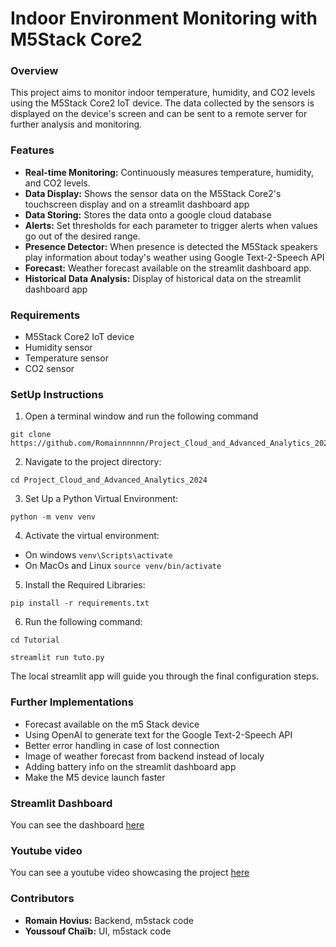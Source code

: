 # Indoor Environment Monitoring with M5Stack Core2

### Overview

This project aims to monitor indoor temperature, humidity, and CO2 levels using the M5Stack Core2 IoT device. The data collected by the sensors is displayed on the device's screen and can be sent to a remote server for further analysis and monitoring.

### Features
- **Real-time Monitoring:** Continuously measures temperature, humidity, and CO2 levels.
- **Data Display:** Shows the sensor data on the M5Stack Core2's touchscreen display and on a streamlit dashboard app
- **Data Storing:** Stores the data onto a google cloud database
- **Alerts:** Set thresholds for each parameter to trigger alerts when values go out of the desired range.
- **Presence Detector:** When presence is detected the M5Stack speakers play information about today's weather using Google Text-2-Speech API
- **Forecast:** Weather forecast available on the streamlit dashboard app.
- **Historical Data Analysis:** Display of historical data on the streamlit dashboard app

### Requirements
- M5Stack Core2 IoT device
- Humidity sensor
- Temperature sensor
- CO2 sensor

### SetUp Instructions
1. Open a terminal window and run the following command
```
git clone https://github.com/Romainnnnnn/Project_Cloud_and_Advanced_Analytics_2024/
```
2. Navigate to the project directory:
```
cd Project_Cloud_and_Advanced_Analytics_2024
```
3. Set Up a Python Virtual Environment:
```
python -m venv venv
```
4. Activate the virtual environment:
- On windows ```venv\Scripts\activate```
- On MacOs and Linux ```source venv/bin/activate```


5. Install the Required Libraries:
```
pip install -r requirements.txt
```
6. Run the following command:
```
cd Tutorial
```
```
streamlit run tuto.py
```
The local streamlit app will guide you through the final configuration steps.

### Further Implementations
- Forecast available on the m5 Stack device
- Using OpenAI to generate text for the Google Text-2-Speech API
- Better error handling in case of lost connection
- Image of weather forecast from backend instead of localy
- Adding battery info on the streamlit dashboard app
- Make the M5 device launch faster


### Streamlit Dashboard
You can see the dashboard [here](https://homemonitoring-q7qdvoyxja-oa.a.run.app)

### Youtube video
You can see a youtube video showcasing the project [here]()

### Contributors

- **Romain Hovius:** Backend, m5stack code
- **Youssouf Chaïb:** UI, m5stack code








